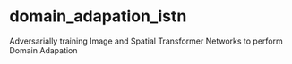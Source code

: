 # domain_adapation_istn
Adversarially training Image and Spatial Transformer Networks to perform Domain Adapation
